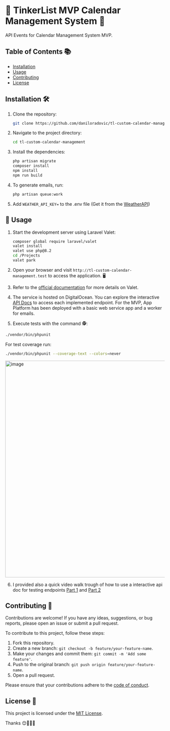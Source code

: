 # 🎉 TinkerList MVP Calendar Management System 📅

API Events for Calendar Management System MVP.

## Table of Contents 📚

- [Installation](#installation)
- [Usage](#usage)
- [Contributing](#contributing)
- [License](#license)

## Installation 🛠️

1. Clone the repository:

    ```bash
    git clone https://github.com/daniloradovic/tl-custom-calendar-management.git
    ```

2. Navigate to the project directory:

    ```bash
    cd tl-custom-calendar-management
    ```

3. Install the dependencies:

    ```bash
    php artisan migrate
    composer install
    npm install
    npm run build
    ```

4. To generate emails, run:

    ```bash
    php artisan queue:work
    ```

5. Add ```WEATHER_API_KEY=``` to the .env file (Get it from the [WeatherAPI](https://www.weatherapi.com/))

## 🔌 Usage

1. Start the development server using Laravel Valet:

    ```bash
    composer global require laravel/valet
    valet install
    valet use php@8.2
    cd /Projects
    valet park
    ```

2. Open your browser and visit `http://tl-custom-calendar-management.test` to access the application. 🖥️

3. Refer to the [official documentation](https://laravel.com/docs/11.x/valet) for more details on Valet.

4. The service is hosted on DigitalOcean. You can explore the interactive [API Docs](https://lionfish-app-nzcgq.ondigitalocean.app/api-docs) to access each implemented endpoint. For the MVP, App Platform has been deployed with a basic web service app and a worker for emails.

5. Execute tests with the command 🕵️:

```bash
./vendor/bin/phpunit
```

For test coverage run:
```bash
./vendor/bin/phpunit --coverage-text --colors=never
```
<img width="684" alt="image" src="https://github.com/daniloradovic/tl-custom-calendar-management/assets/3967558/2a67ae63-f143-45ee-8065-c91cb5edb35e">

6. I provided also a quick video walk trough of how to use a interactive api doc for testing endpoints [Part 1](https://www.loom.com/share/2a7ee28e9bb54a84ab7d141543964b7c?sid=58429441-37db-4c43-b707-61f565347a1f) and [Part 2](https://www.loom.com/share/87e62c461f3148ebaeb8d72a54935929?sid=89961f30-632e-46e7-9b14-9d307ea1c79d)


## Contributing 🤝

Contributions are welcome! If you have any ideas, suggestions, or bug reports, please open an issue or submit a pull request.

To contribute to this project, follow these steps:

1. Fork this repository.
2. Create a new branch: `git checkout -b feature/your-feature-name`.
3. Make your changes and commit them: `git commit -m 'Add some feature'`.
4. Push to the original branch: `git push origin feature/your-feature-name`.
5. Open a pull request.

Please ensure that your contributions adhere to the [code of conduct](CODE_OF_CONDUCT.md).

## License 📝

This project is licensed under the [MIT License](LICENSE).


Thanks 😊🎉👨‍💻
